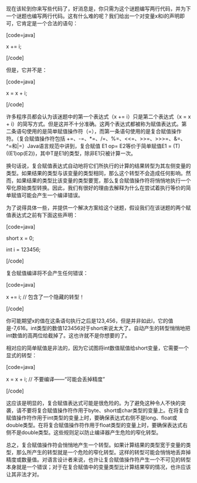 现在该轮到你来写些代码了，好消息是，你只需为这个谜题编写两行代码，并为下一个谜题也编写两行代码。这有什么难的呢？我们给出一个对变量x和i的声明即可，它肯定是一个合法的语句： 
[code=java]
x += i;
[/code]
但是，它并不是： 
[code=java]
x = x + i;
[/code]
许多程序员都会认为该迷题中的第一个表达式（x += i）只是第二个表达式（x = x + i）的简写方式。但是这并不十分准确。这两个表达式都被称为赋值表达式。第二条语句使用的是简单赋值操作符（=），而第一条语句使用的是复合赋值操作符。（复合赋值操作符包括 +=、-=、*=、/=、%=、<<=、>>=、>>>=、&=、^=和|=）Java语言规范中讲到，复合赋值 E1 op= E2等价于简单赋值E1 = (T)((E1)op(E2))，其中T是E1的类型，除非E1只被计算一次。 
换句话说，复合赋值表达式自动地将它们所执行的计算的结果转型为其左侧变量的类型。如果结果的类型与该变量的类型相同，那么这个转型不会造成任何影响。然而，如果结果的类型比该变量的类型要宽，那么复合赋值操作符将悄悄地执行一个窄化原始类型转换。因此，我们有很好的理由去解释为什么在尝试着执行等价的简单赋值可能会产生一个编译错误。 
为了说得具体一些，并提供一个解决方案给这个谜题，假设我们在该谜题的两个赋值表达式之前有下面这些声明：
[code=java] 
short x = 0;
int i = 123456;
[/code]
复合赋值编译将不会产生任何错误：
[code=java] 
x += i; // 包含了一个隐藏的转型！
[/code]
你可能期望x的值在这条语句执行之后是123,456，但是并非如此l，它的值是-7,616。int类型的数值123456对于short来说太大了。自动产生的转型悄悄地把int数值的高两位给截掉了。这也许就不是你想要的了。 
相对应的简单赋值是非法的，因为它试图将int数值赋值给short变量，它需要一个显式的转型： 
[code=java]
x = x + i; // 不要编译——“可能会丢掉精度”
[/code]
这应该是明显的，复合赋值表达式可能是很危险的。为了避免这种令人不快的突袭，请不要将复合赋值操作符作用于byte、short或char类型的变量上。在将复合赋值操作符作用于int类型的变量上时，要确保表达式右侧不是long、float或double类型。在将复合赋值操作符作用于float类型的变量上时，要确保表达式右侧不是double类型。这些规则足以防止编译器产生危险的窄化转型。 
总之，复合赋值操作符会悄悄地产生一个转型。如果计算结果的类型宽于变量的类型，那么所产生的转型就是一个危险的窄化转型。这样的转型可能会悄悄地丢弃掉精度或数量值。对语言设计者来说，也许让复合赋值操作符产生一个不可见的转型本身就是一个错误；对于在复合赋值中的变量类型比计算结果窄的情况，也许应该让其非法才对。